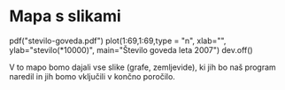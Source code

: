 # Mapa s slikami


pdf("stevilo-goveda.pdf")
plot(1:69,1:69,type = "n", xlab="", ylab="stevilo(*10000)", main="Število goveda leta 2007")
dev.off()


V to mapo bomo dajali vse slike (grafe, zemljevide), ki jih bo naš program
naredil in jih bomo vključili v končno poročilo.
